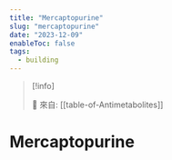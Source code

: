 ```yaml
---
title: "Mercaptopurine"
slug: "mercaptopurine"
date: "2023-12-09"
enableToc: false
tags:
  - building
---
```


> [!info]
>
> 🌱 來自: [[table-of-Antimetabolites]]

# Mercaptopurine


